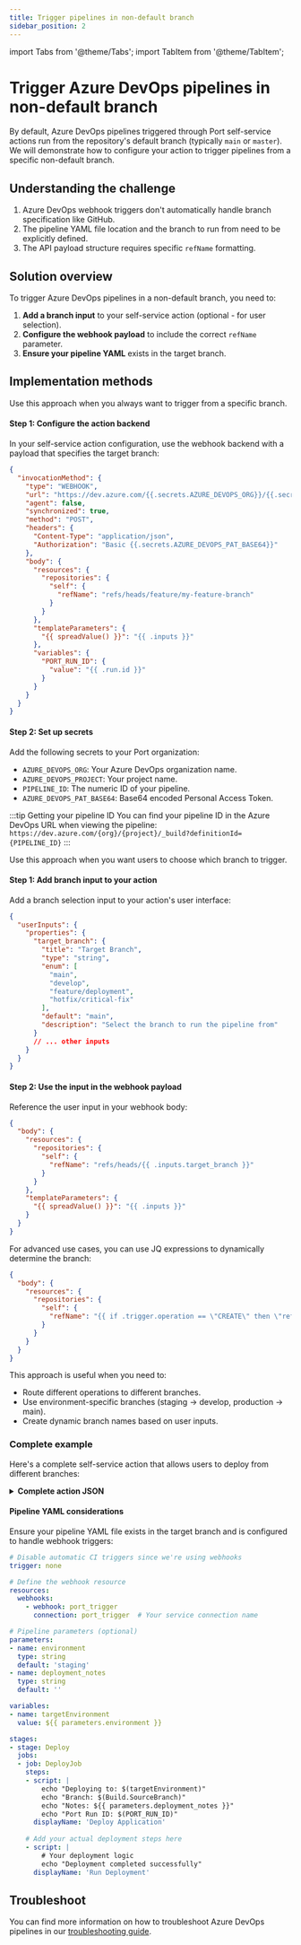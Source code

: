 ```yaml
---
title: Trigger pipelines in non-default branch
sidebar_position: 2
---
```


import Tabs from '@theme/Tabs';
import TabItem from '@theme/TabItem';

# Trigger Azure DevOps pipelines in non-default branch

By default, Azure DevOps pipelines triggered through Port self-service actions run from the repository's default branch (typically `main` or `master`).   
We will demonstrate how to configure your action to trigger pipelines from a specific non-default branch.

## Understanding the challenge

1. Azure DevOps webhook triggers don't automatically handle branch specification like GitHub.
2. The pipeline YAML file location and the branch to run from need to be explicitly defined.
3. The API payload structure requires specific `refName` formatting.


## Solution overview

To trigger Azure DevOps pipelines in a non-default branch, you need to:

1. **Add a branch input** to your self-service action (optional - for user selection).
2. **Configure the webhook payload** to include the correct `refName` parameter.
3. **Ensure your pipeline YAML** exists in the target branch.

## Implementation methods

<Tabs>
<TabItem value="fixed-branch" label="Fixed branch" default>

Use this approach when you always want to trigger from a specific branch.

<h4> Step 1: Configure the action backend</h4>

In your self-service action configuration, use the webhook backend with a payload that specifies the target branch:

```json showLineNumbers
{
  "invocationMethod": {
    "type": "WEBHOOK",
    "url": "https://dev.azure.com/{{.secrets.AZURE_DEVOPS_ORG}}/{{.secrets.AZURE_DEVOPS_PROJECT}}/_apis/pipelines/{{.secrets.PIPELINE_ID}}/runs?api-version=7.1",
    "agent": false,
    "synchronized": true,
    "method": "POST",
    "headers": {
      "Content-Type": "application/json",
      "Authorization": "Basic {{.secrets.AZURE_DEVOPS_PAT_BASE64}}"
    },
    "body": {
      "resources": {
        "repositories": {
          "self": {
            "refName": "refs/heads/feature/my-feature-branch"
          }
        }
      },
      "templateParameters": {
        "{{ spreadValue() }}": "{{ .inputs }}"
      },
      "variables": {
        "PORT_RUN_ID": {
          "value": "{{ .run.id }}"
        }
      }
    }
  }
}
```

<h4> Step 2: Set up secrets</h4>

Add the following secrets to your Port organization:

- `AZURE_DEVOPS_ORG`: Your Azure DevOps organization name.
- `AZURE_DEVOPS_PROJECT`: Your project name.
- `PIPELINE_ID`: The numeric ID of your pipeline.
- `AZURE_DEVOPS_PAT_BASE64`: Base64 encoded Personal Access Token.

:::tip Getting your pipeline ID
You can find your pipeline ID in the Azure DevOps URL when viewing the pipeline: 
`https://dev.azure.com/{org}/{project}/_build?definitionId={PIPELINE_ID}`
:::

</TabItem>
<TabItem value="user-selectable" label="User-selectable branch">

Use this approach when you want users to choose which branch to trigger.

<h4> Step 1: Add branch input to your action</h4>

Add a branch selection input to your action's user interface:

```json showLineNumbers
{
  "userInputs": {
    "properties": {
      "target_branch": {
        "title": "Target Branch",
        "type": "string",
        "enum": [
          "main",
          "develop", 
          "feature/deployment",
          "hotfix/critical-fix"
        ],
        "default": "main",
        "description": "Select the branch to run the pipeline from"
      }
      // ... other inputs
    }
  }
}
```

<h4> Step 2: Use the input in the webhook payload</h4>

Reference the user input in your webhook body:

```json showLineNumbers
{
  "body": {
    "resources": {
      "repositories": {
        "self": {
          "refName": "refs/heads/{{ .inputs.target_branch }}"
        }
      }
    },
    "templateParameters": {
      "{{ spreadValue() }}": "{{ .inputs }}"
    }
  }
}
```

</TabItem>
<TabItem value="dynamic-branch" label="Dynamic branch selection">

For advanced use cases, you can use JQ expressions to dynamically determine the branch:

```json showLineNumbers
{
  "body": {
    "resources": {
      "repositories": {
        "self": {
          "refName": "{{ if .trigger.operation == \"CREATE\" then \"refs/heads/main\" elif .inputs.environment == \"staging\" then \"refs/heads/develop\" else \"refs/heads/feature/\" + .inputs.feature_name end }}"
        }
      }
    }
  }
}
```

This approach is useful when you need to:
- Route different operations to different branches.
- Use environment-specific branches (staging → develop, production → main).
- Create dynamic branch names based on user inputs.

</TabItem>
</Tabs>

<h3>Complete example</h3>

Here's a complete self-service action that allows users to deploy from different branches:

<details>
<summary><b>Complete action JSON</b></summary>

```json showLineNumbers
{
  "identifier": "deploy_to_environment",
  "title": "Deploy to Environment",
  "icon": "Azure",
  "description": "Deploy application to specified environment from selected branch",
  "trigger": {
    "type": "self-service",
    "operation": "DAY-2",
    "userInputs": {
      "properties": {
        "environment": {
          "title": "Environment",
          "type": "string",
          "enum": ["staging", "production"],
          "enumColors": {
            "staging": "orange",
            "production": "red"
          }
        },
        "target_branch": {
          "title": "Branch",
          "type": "string",
          "enum": ["main", "develop", "feature/latest"],
          "default": "main"
        },
        "deployment_notes": {
          "title": "Deployment Notes",
          "type": "string",
          "description": "Optional notes for this deployment"
        }
      },
      "required": ["environment", "target_branch"],
      "order": ["environment", "target_branch", "deployment_notes"]
    },
    "blueprintIdentifier": "service"
  },
  "invocationMethod": {
    "type": "WEBHOOK",
    "url": "https://dev.azure.com/{{.secrets.AZURE_DEVOPS_ORG}}/{{.secrets.AZURE_DEVOPS_PROJECT}}/_apis/pipelines/{{.secrets.DEPLOYMENT_PIPELINE_ID}}/runs?api-version=7.1",
    "agent": false,
    "synchronized": true,
    "method": "POST",
    "headers": {
      "Content-Type": "application/json",
      "Authorization": "Basic {{.secrets.AZURE_DEVOPS_PAT_BASE64}}"
    },
    "body": {
      "resources": {
        "repositories": {
          "self": {
            "refName": "refs/heads/{{ .inputs.target_branch }}"
          }
        }
      },
      "templateParameters": {
        "environment": "{{ .inputs.environment }}",
        "deployment_notes": "{{ .inputs.deployment_notes }}",
        "triggered_by": "{{ .trigger.by.user.email }}",
        "port_run_id": "{{ .run.id }}"
      },
      "variables": {
        "ENVIRONMENT": {
          "value": "{{ .inputs.environment }}"
        },
        "PORT_RUN_ID": {
          "value": "{{ .run.id }}"
        }
      }
    }
  },
  "requiredApproval": false
}
```

</details>

<h4> Pipeline YAML considerations</h4>

Ensure your pipeline YAML file exists in the target branch and is configured to handle webhook triggers:

```yaml showLineNumbers title="azure-pipelines.yml"
# Disable automatic CI triggers since we're using webhooks
trigger: none

# Define the webhook resource
resources:
  webhooks:
    - webhook: port_trigger
      connection: port_trigger  # Your service connection name

# Pipeline parameters (optional)
parameters:
- name: environment
  type: string
  default: 'staging'
- name: deployment_notes
  type: string
  default: ''

variables:
- name: targetEnvironment
  value: ${{ parameters.environment }}

stages:
- stage: Deploy
  jobs:
  - job: DeployJob
    steps:
    - script: |
        echo "Deploying to: $(targetEnvironment)"
        echo "Branch: $(Build.SourceBranch)"
        echo "Notes: ${{ parameters.deployment_notes }}"
        echo "Port Run ID: $(PORT_RUN_ID)"
      displayName: 'Deploy Application'
    
    # Add your actual deployment steps here
    - script: |
        # Your deployment logic
        echo "Deployment completed successfully"
      displayName: 'Run Deployment'
```

## Troubleshoot
You can find more information on how to troubleshoot Azure DevOps pipelines in our [troubleshooting guide](/docs/actions-and-automations/setup-backend/azure-pipeline/troubleshooting).